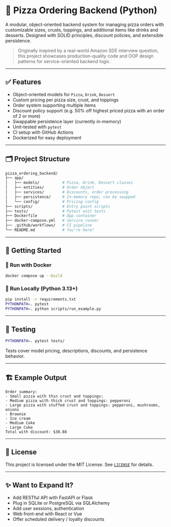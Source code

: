 # 🍕 Pizza Ordering Backend (Python)

A modular, object-oriented backend system for managing pizza orders with customizable sizes, crusts, toppings, and additional items like drinks and desserts. Designed with SOLID principles, discount policies, and extensible persistence.

> Originally inspired by a real-world Amazon SDE interview question, this project showcases production-quality code and OOP design patterns for service-oriented backend logic.

---

## ✅ Features

- Object-oriented models for `Pizza`, `Drink`, `Dessert`
- Custom pricing per pizza size, crust, and toppings
- Order system supporting multiple items
- Discount policy support (e.g. 50% off highest priced pizza with an order of 2 or more)
- Swappable persistence layer (currently in-memory)
- Unit-tested with `pytest`
- CI setup with GitHub Actions
- Dockerized for easy deployment

---

## 🗂️ Project Structure

```bash
pizza_ordering_backend/
├── app/
│   ├── models/          # Pizza, Drink, Dessert classes
│   ├── entities/        # Order object
│   ├── services/        # Discounts, order processing
│   ├── persistence/     # In-memory repo, can be swapped
│   └── config/          # Pricing config
├── scripts/             # Entry point scripts
├── tests/               # Pytest unit tests
├── Dockerfile           # App container
├── docker-compose.yml   # Service runner
├── .github/workflows/   # CI pipeline
└── README.md            # You're here!
```

---

## 🚀 Getting Started

### 🐳 Run with Docker

```bash
docker compose up --build
```

### 🔬 Run Locally (Python 3.13+)

```bash
pip install -r requirements.txt
PYTHONPATH=. pytest
PYTHONPATH=. python scripts/run_example.py
```

---

## 🧪 Testing

```bash
PYTHONPATH=. pytest tests/
```

Tests cover model pricing, descriptions, discounts, and persistence behavior.

---

## 🏗️ Example Output

```text
Order summary:
- Small pizza with thin crust and toppings: 
- Medium pizza with thick crust and toppings: pepperoni
- Large pizza with stuffed crust and toppings: pepperoni, mushrooms, onions
- Brownie
- Ice cream
- Medium Coke
- Large Coke
Total with discount: $38.88
```

---

## 🔐 License

This project is licensed under the MIT License. See [`LICENSE`](./LICENSE) for details.

---

## ✨ Want to Expand It?

- Add RESTful API with FastAPI or Flask
- Plug in SQLite or PostgreSQL via SQLAlchemy
- Add user sessions, authentication
- Web front-end with React or Vue
- Offer scheduled delivery / loyalty discounts
